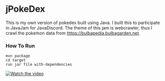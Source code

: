 # jPokeDex
This is my own version of pokedex built using Java. I built this to participate in JavaJam for JavaDiscord.
The theme of this jam is webcrawler, thus I crawl the pokemon data from https://bulbapedia.bulbagarden.net.

### How To Run
```
mvn package
cd target
run jar file with-dependencies
```

[![Watch the video](https://i9.ytimg.com/vi/6uS83V_Zryc/mq1.jpg?sqp=CPDwqYsG&rs=AOn4CLCtlvqC0NeyXUgIjzOdbTwH-nalJA)](https://youtu.be/6uS83V_Zryc)